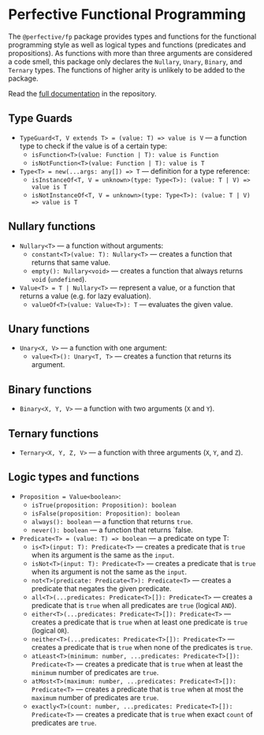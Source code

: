 # Perfective Functional Programming

The `@perfective/fp` package provides types and functions for the functional programming style
as well as logical types and functions (predicates and propositions).
As functions with more than three arguments are considered a code smell,
this package only declares the `Nullary`, `Unary`, `Binary`, and `Ternary` types.
The functions of higher arity is unlikely to be added to the package.

Read the [full documentation](https://github.com/perfective/js/blob/master/packages/fp/README.adoc) 
in the repository.

## Type Guards

* `TypeGuard<T, V extends T> = (value: T) => value is V`
— a function type to check if the value is of a certain type:
    * `isFunction<T>(value: Function | T): value is Function`
    * `isNotFunction<T>(value: Function | T): value is T`
* `Type<T> = new(...args: any[]) => T`
— definition for a type reference:
    * `isInstanceOf<T, V = unknown>(type: Type<T>): (value: T | V) => value is T`
    * `isNotInstanceOf<T, V = unknown>(type: Type<T>): (value: T | V) => value is T`

## Nullary functions

* `Nullary<T>`
— a function without arguments:
    * `constant<T>(value: T): Nullary<T>`
    — creates a function that returns that same value.
    * `empty(): Nullary<void>`
    — creates a function that always returns `void` (`undefined`).
* `Value<T> = T | Nullary<T>`
— represent a value, or a function that returns a value
(e.g. for lazy evaluation).
    * `valueOf<T>(value: Value<T>): T`
    — evaluates the given value.

## Unary functions

* `Unary<X, V>`
— a function with one argument:
    * `value<T>(): Unary<T, T>`
— creates a function that returns its argument.

## Binary functions

* `Binary<X, Y, V>`
— a function with two arguments (`X` and `Y`).

## Ternary functions

* `Ternary<X, Y, Z, V>`
— a function with three arguments (`X`, `Y`, and `Z`).

## Logic types and functions

* `Proposition = Value<boolean>`:
    * `isTrue(proposition: Proposition): boolean`
    * `isFalse(proposition: Proposition): boolean`
    * `always(): boolean`
— a function that returns `true`.
    * `never(): boolean`
    — a function that returns `false.
* `Predicate<T> = (value: T) => boolean`
— a predicate on type T:
    * `is<T>(input: T): Predicate<T>`
    — creates a predicate that is `true` when its argument is the same as the `input`.
    * `isNot<T>(input: T): Predicate<T>`
    — creates a predicate that is `true` when its argument is not the same as the `input`.
    * `not<T>(predicate: Predicate<T>): Predicate<T>`
    — creates a predicate that negates the given predicate.
    * `all<T>(...predicates: Predicate<T>[]): Predicate<T>`
    — creates a predicate that is `true` when all predicates are `true` (logical `AND`).
    * `either<T>(...predicates: Predicate<T>[]): Predicate<T>`
    — creates a predicate that is `true` when at least one predicate is `true` (logical `OR`).
    * `neither<T>(...predicates: Predicate<T>[]): Predicate<T>`
    — creates a predicate that is `true` when none of the predicates is `true`.
    * `atLeast<T>(minimum: number, ...predicates: Predicate<T>[]): Predicate<T>`
    — creates a predicate that is `true` when at least the `minimum` number of predicates are `true`.
    * `atMost<T>(maximum: number, ...predicates: Predicate<T>[]): Predicate<T>`
    — creates a predicate that is `true` when at most the `maximum` number of predicates are `true`.
    * `exactly<T>(count: number, ...predicates: Predicate<T>[]): Predicate<T>`
    — creates a predicate that is `true` when exact `count` of predicates are `true`.
